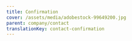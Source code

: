 ```yaml
---
title: Confirmation
cover: /assets/media/adobestock-99649200.jpg
parent: company/contact
translationKey: contact-confirmation
---
```

